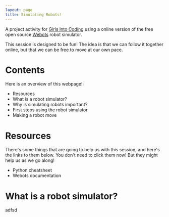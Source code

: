 ```yaml
---
layout: page
title: Simulating Robots! 
---
```


A project activity for [Girls Into Coding](https://www.girlsintocoding.com/) using a online version of the free open source [Webots](https://www.cyberbotics.com/) robot simulator.

This session is designed to be fun! The idea is that we can follow it together online, but that we can be free to move at our own pace.

# Contents
Here is an overview of this webpage!:

* Resources
* What is a robot simulator?
* Why is simulating robots important?
* First steps using the robot simulator
* Making a robot move

# Resources
There's some things that are going to help us with this session, and here's the links to them below. You don't need to click them now! But they might help us as we go along!

* Python cheatsheet
* Webots documentation

# What is a robot simulator?

adfsd

<div id="qp_all3045813" style="width:100%;max-width:600px;">
    <link href='//fonts.googleapis.com/css?family=Roboto:400,300,700' rel='stylesheet' type='text/css'>
    <link href='//maxcdn.bootstrapcdn.com/font-awesome/4.5.0/css/font-awesome.min.css' rel='stylesheet' type='text/css'>
    <STYLE>
        #qp_main3045813 .qp_a>SPAN INPUT {
            display: none;
        }

        #qp_main3045813[results='0'] .qp_a>SPAN:before {
            content: "\f1db";
            position: absolute;
            width: 2em;
            margin-left: -2em;
            display: block;
            color: inherit;
            font-family: 'FontAwesome';
            text-align: center;
            box-sizing: border-box;
            border-left: 1px solid transparent
        }

        #qp_main3045813[results='0'] .qp_a[sel='1']>SPAN:before {
            content: "\f192";
            color: inherit;
        }

        #qp_main3045813 .qp_btna:hover input {
            background-color: #da69abe6 !important;
            color: #FFF
        }

        #qp_main3045813[results='0'] .qp_a:hover {
            color: #FFF !important;
            background-color: #d864ad !important
        }

        #qp_main3045813[results='0'] .qp_a[sel='1'] {
            background-color: #da69abe6 !important;
            color: #FFF !important
        }

        #qp_all3045813 {
            max-width: 820px;
            margin: 0 auto;
        }
    </STYLE>
    <div id="qp_main3045813" fp='d39b44D8-94' results=0
        style="padding: 15px;                        text-align: left;                        background: url(//cdn.poll-maker.com/ThemeBG/starsky.jpg) 100% 100% / cover no-repeat;                        background-color: #292062;                        box-sizing: border-box;                        width: 100%;                        overflow: auto;                        font-size: 12px;                        text-align: left;                        background-repeat: no-repeat;                        background-attachment: local;                        background-position: bottom right;                        margin: 0 auto;                        max-width: 820px;                        color:white;                        box-sizing: border-box;                        order: initial;                        -webkit-background-size: cover;                        -moz-background-size: cover;                        -o-background-size: cover;                        background-size: cover">
        <div
            style="color: #FFF;                        font-size: 2.0em;                        font-family: 'Roboto',sans-serif,Arial;                        margin-bottom: 0.8em">
            <div style="padding:0;display:table-cell;vertical-align:middle;text-align:left;line-height:1.3em">What kind
                of robot</div>
        </div>
        <form id="qp_form3045813" action="//www.poll-maker.com/results3045813xd39b44D8-94" method="post" target="_blank"
            style="display:inline;margin:0px;padding:0px">
            <div style="padding:0px"><input type=hidden name="qp_d3045813" value="44043.2311342573-44043.2311257832">
                <div style="clear: both;                        padding: 20px 5px;                        margin-bottom: 0.8em;                        display: block;                        background:#ffffff1f;                        color: #FFF;                        font-family: 'Roboto',sans-serif;                        font-size: 1.3em;                        line-height: 1;                        box-shadow: 0 1px 2px rgba(0,0,0,.3)"
                    class="qp_a"
                    onClick="var c=this.getElementsByTagName('INPUT')[0]; if((!event.target?event.srcElement:event.target).tagName!='INPUT'){c.checked=(c.type=='radio'?true:!c.checked)};var i=this.parentNode.parentNode.parentNode.getElementsByTagName('INPUT');for(var k=0;k!=i.length;k=k+1){i[k].parentNode.parentNode.setAttribute('sel',i[k].checked?1:0)}">
                    <span style="padding-left:2em;display:inline-block;cursor:inherit"><input
                            style="float:left;width:20px;height:20px;padding:0px;margin-left:-25px;margin-top:2px;line-height:2em;-webkit-appearance:radio;"
                            name="qp_v3045813" type="radio" value="1" />flying</span></div>
                <div style="clear: both;                        padding: 20px 5px;                        margin-bottom: 0.8em;                        display: block;                        background:#ffffff1f;                        color: #FFF;                        font-family: 'Roboto',sans-serif;                        font-size: 1.3em;                        line-height: 1;                        box-shadow: 0 1px 2px rgba(0,0,0,.3)"
                    class="qp_a"
                    onClick="var c=this.getElementsByTagName('INPUT')[0]; if((!event.target?event.srcElement:event.target).tagName!='INPUT'){c.checked=(c.type=='radio'?true:!c.checked)};var i=this.parentNode.parentNode.parentNode.getElementsByTagName('INPUT');for(var k=0;k!=i.length;k=k+1){i[k].parentNode.parentNode.setAttribute('sel',i[k].checked?1:0)}">
                    <span style="padding-left:2em;display:inline-block;cursor:inherit"><input
                            style="float:left;width:20px;height:20px;padding:0px;margin-left:-25px;margin-top:2px;line-height:2em;-webkit-appearance:radio;"
                            name="qp_v3045813" type="radio" value="2" />walking</span></div>
                <div style="clear: both;                        padding: 20px 5px;                        margin-bottom: 0.8em;                        display: block;                        background:#ffffff1f;                        color: #FFF;                        font-family: 'Roboto',sans-serif;                        font-size: 1.3em;                        line-height: 1;                        box-shadow: 0 1px 2px rgba(0,0,0,.3)"
                    class="qp_a"
                    onClick="var c=this.getElementsByTagName('INPUT')[0]; if((!event.target?event.srcElement:event.target).tagName!='INPUT'){c.checked=(c.type=='radio'?true:!c.checked)};var i=this.parentNode.parentNode.parentNode.getElementsByTagName('INPUT');for(var k=0;k!=i.length;k=k+1){i[k].parentNode.parentNode.setAttribute('sel',i[k].checked?1:0)}">
                    <span style="padding-left:2em;display:inline-block;cursor:inherit"><input
                            style="float:left;width:20px;height:20px;padding:0px;margin-left:-25px;margin-top:2px;line-height:2em;-webkit-appearance:radio;"
                            name="qp_v3045813" type="radio" value="3" />swiming</span></div>
            </div>
            <div
                style="clear: both;                                                        padding-left: 0px;                                                        text-align: left;                                                        margin: 0.8em 0 0.8em 0">
                <a style="display:inline-block;padding-right:0px;box-sizing:border-box;-webkit-box-sizing:border-box;-moz-box-sizing:border-box;-ms-box-sizing:border-box;-o-box-sizing:border-box;text-decoration:none;width:100%"
                    class="qp_btna" href="#"><input name="qp_b3045813"
                        style="border: .08em solid rgba(0,0,0,.1);                         background:#da82b5e6;                        color: #FFF;                        font-family:'Roboto',sans-serif,Arial;font-size:1.4em;cursor:pointer;cursor:hand;-webkit-appearance:none;box-shadow:0 1px 2px rgba(0,0,0,.2);                        width: 100%;                        padding: 20px 5px;                        box-sizing: border-box;                        line-height: 1"
                        type="submit" btype="v" value="Vote" /></a><a
                    style="padding:0px;box-sizing:border-box;-webkit-box-sizing:border-box;-moz-box-sizing:border-box;-ms-box-sizing:border-box;-o-box-sizing:border-box;text-decoration:nonewidth: 100%;margin-top:15px;display: none"
                    class="qp_btna" href="#"><input name="qp_b3045813"
                        style="border: .08em solid rgba(0,0,0,.1);                         background:#da82b5e6;                        color: #FFF;                        font-family:'Roboto',sans-serif,Arial;font-size:1.4em;cursor:pointer;cursor:hand;-webkit-appearance:none;box-shadow:0 1px 2px rgba(0,0,0,.2);                        width: 100%;                        padding: 20px 5px;                        box-sizing: border-box;                        line-height: 1"
                        type="submit" btype="r" value="Results" /></a></div>
        </form>
        <div style="display:none">
            <div id="qp_rp3045813"
                style="position:absolute;right:5px;width:5ex;height:2.5em;font-size:1em;text-align:right;overflow:hidden;line-height:2.5em">
            </div>
            <div id="qp_rv3045813"
                style="width:0%;padding-right:3px;color:#F4F4F4;font-size: .9em;line-height:2.5em;text-align:right;box-sizing:border-box">
            </div>
            <div id="qp_rb3045813"
                style="margin-top:2.5em;display:block;color:#FFFFFF;font-size:0.9em;line-height:1.5em"></div>
            <div id="qp_rva3045813"
                style="background-color:#da69abe6;line-height: 44px;margin-bottom:-15px;margin-top:-0px"></div>
            <div id="qp_rvb3045813"
                style="background-color:#da69abe6;line-height: 44px;margin-bottom:-15px;margin-top:-0px"></div>
            <div id="qp_rvc3045813"
                style="background-color:#da69abe6;line-height: 44px;margin-bottom:-15px;margin-top:-0px"></div>
        </div>
    </div>
    <div style='text-align:center; margin:5px;'><a id="qp_foot3045813" href="https://linkto.run/e/0DLS2NDR">Create
            Polls</a> with PollMaker</div>
</div>
<script src="//scripts.poll-maker.com/3012/scpolls.js" language="javascript"></script>




A [Bootstrap 4](https://getbootstrap.com/) start up project for [Github Pages](https://pages.github.com/) and [Jekyll](https://jekyllrb.com/).

* A full Bootstrap 4 theme usable both on Github Pages and with a standalone Jekyll.
* Recompiles Bootstrap from SCSS files, which allows to customize Bootstrap's variables and use Bootstrap themes.
* Full support of Bootstrap's JavaScript plugins.
* Supports all features of Github Pages and Jekyll.

## Setup Guide

### Fork this repository

[Go to this repository page on Github](https://github.com/nicolas-van/bootstrap-4-github-pages) and click the `Fork` button on the top right of the page.

### Rename your forked repository

Here we have two possibilities:

* **You want a user or organization website**

  In this case your website's URL will be `http://<your username>.github.io` where `<your username>` is your Github user name.

  Go in the `Settings` page of your repository and rename it to `<your username>.github.io`.

* **You want a project website**

  In this case your website's URL will be `http://<your username>.github.io/<whatever you want>` where `<whatever you want>` can be any valid name for a Github repository.

  Go in the `Settings` page of your repository and rename it to `<whatever you want>`.

### Activate Github Pages on your repository

Go in the `Settings` page of your repository, in the `Github Pages`, under the `Source` parameter, choose `master branch` then `Save`.

### That's it

Your Github Pages website with customizable Bootstrap 4 is now up and running, you can access it using the URL displayed by Github in the `Github Pages` settings.

## Customization Guide

### Modify the configuration

You should at least edit the `_config.yml` file to edit your website's metadata, like the title, description and repository URL.

### Change your theme

This website uses the [Minty](https://bootswatch.com/minty/) Bootstrap theme by default. And you don't want to use the same theme everyone else uses do you?

You can of course modify anything in the `_includes`, `_layouts` and `_sass` folders to customize both the HTML or CSS of your website, possibly referring to the [Bootstrap documentation](https://getbootstrap.com/) or the [Jekyll documentation](https://jekyllrb.com/) when needed. This is a normal part of web development and it is outside the scope of this guide.

But if you don't know where to start I can recommend you to import a theme from [Bootswatch](https://bootswatch.com/).

* Go on [Bootswatch](https://bootswatch.com/) and choose a theme that you like.
* Using the top bar, download its `_variables.scss` and `_bootswatch.scss` files.
* Copy the content of `_variables.scss` in `_sass/_variables.scss`.
* Copy the content of `_bootswatch.scss` in `_sass/_bootstrap_customization.scss`.

That's it, you now have a totally different appearance for you website.

### Modify the content

You probably don't want the present guide to be the front page of your website, so you should edit the `index.md` file. You probably also want to edit or delete the `CONTRIBUTING.md`, `README.md` and `LICENSE.md` files.

Aside from that you can of course create new pages and posts like with any Jekyll website by refering to the [Jekyll documentation](https://jekyllrb.com/).

### Run Jekyll on your computer to speed up testing

Editing your website's content or theme directly on Github is completely possible but, due to the time Github Pages takes to update your website, it will probably be much more effective to work using a local Jekyll installation.

To do so:

* Install the [requirements for Jekyll](https://jekyllrb.com/docs/installation/).
* Type `bundle install` at the root of your project to install the necessary Ruby dependencies.
* Type `bundle exec jekyll serve` to launch the test Jekyll web server that will re-compile your work if you edit it.
* You can then open `http://localhost:4000` in your web browser to see your work-in-progress website.

Please note that, to ensure maximum compatibility with Github Pages, the `Gemfile` of this project references the `github-pages` gem, not Jekyll directly. This implies some differences in behavior compared to the official documentation of Jekyll.

## Known issues

* Bootstrap 4 should normally be post-processed using [Autoprefixer](https://github.com/postcss/autoprefixer). Even if it is possible to use autoprefixer with Jekyll, it is not possible with a classic Github Pages installation without adding some kind of pre-processing before publication. Since this project mostly aims compatibility with Github Pages I prefer to keep it that way. The consequences of this choice is that some Bootstrap features could not work as expected on older browsers.

## How to contribute

Like this project ? [Consider adding a star on Github](https://github.com/nicolas-van/bootstrap-4-github-pages).

[You can also see the contribution guide](https://github.com/nicolas-van/bootstrap-4-github-pages/blob/master/CONTRIBUTING.md).

## Websites using Bootstrap 4 Github Pages

* [My personal blog](https://nicolas-van.github.io/)
* [the wavelet's profile](https://thewavelet.github.io/)
* [roseblood.github.io](https://roseleblood.github.io/)
* [colemannick.github.io](https://colemannick.github.io/)
* [Betty and the Blushtones](http://bettyandtheblushtones.co.uk/)
* [borislouis.github.io](https://borislouis.github.io/)
* [dariusnwadike.github.io](https://dariusnwadike.github.io/)

## Other Github Pages related projects

I'm a fan of Github Pages for the possibilities it offers to anyone to publish a website for free. I have multiple projects that could be of interest if that's your case too:

* [Easy Markdown to Github Pages](https://nicolas-van.github.io/easy-markdown-to-github-pages/)
* [Parcel Github Pages Boilerplate](https://github.com/nicolas-van/parcel-github-pages-boilerplate)

